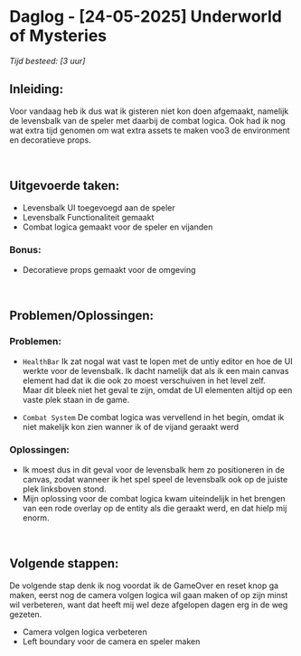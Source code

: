 # Daglog - [24-05-2025] Underworld of Mysteries

_Tijd besteed: [3 uur]_

## Inleiding:

Voor vandaag heb ik dus wat ik gisteren niet kon doen afgemaakt, namelijk de levensbalk van de speler met daarbij de combat logica.
Ook had ik nog wat extra tijd genomen om wat extra assets te maken voo3 de environment en decoratieve props.

<br>

## **Uitgevoerde taken:**
- Levensbalk UI toegevoegd aan de speler
- Levensbalk Functionaliteit gemaakt
- Combat logica gemaakt voor de speler en vijanden

### Bonus:
- Decoratieve props gemaakt voor de omgeving

<br>

## **Problemen/Oplossingen:**

### Problemen:

- `HealthBar` Ik zat nogal wat vast te lopen met de untiy editor en hoe de UI werkte voor de levensbalk. Ik dacht namelijk dat als ik een main canvas element had dat ik die ook zo moest verschuiven in het level zelf. <br>
Maar dit bleek niet het geval te zijn, omdat de UI elementen altijd op een vaste plek staan in de game. <br>

- `Combat System` De combat logica was vervellend in het begin, omdat ik niet makelijk kon zien wanner ik of de vijand geraakt werd



### Oplossingen:

- Ik moest dus in dit geval voor de levensbalk hem zo positioneren in de canvas, zodat wanneer ik het spel speel de levensbalk ook op de juiste plek linksboven stond.
- Mijn oplossing voor de combat logica kwam uiteindelijk in het brengen van een rode overlay op de entity als die geraakt werd, en dat hielp mij enorm.

<br>

## **Volgende stappen:**

De volgende stap denk ik nog voordat ik de GameOver en reset knop ga maken, eerst nog de camera volgen logica wil gaan maken of op zijn minst wil verbeteren, want dat heeft mij wel deze afgelopen dagen erg in de weg gezeten.

- Camera volgen logica verbeteren
- Left boundary voor de camera en speler maken
